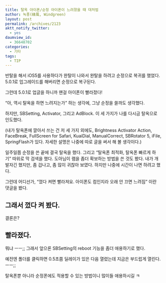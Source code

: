 ```yaml
---
title: 탈옥 아이폰/순정 아이폰이 느려졌을 때 대처법
author: 녹풍(綠風, Windgreen)
layout: post
permalink: /archives/2123
aktt_notify_twitter:
  - yes
daumview_id:
  - 36648702
categories:
  - 기타
tags:
  - TIP
---
```

반탈을 해서 iOS5를 사용하다가 완탈이 나와서 완탈을 하려고 순정으로 복귀를 했었다. 5.0.1로 업그레이드를 해버리면 순정으로 복구된다.

그런데 5.0.1로 업글을 하니까 왠걸 아이폰이 빨라졌다!

&#8220;아, 역시 탈옥을 하면 느려지는가&#8221; 하는 생각에, 그냥 순정을 쓸까도 생각했다.

하지만, SBSetting, Activator, 그리고 AdBlock. 이 세 가지가 나를 다시금 탈옥으로 인도했다.

(내가 탈옥폰에 깔아서 쓰는 건 저 세 가지 외에도, Brightness Activator Action, FaceBreak, FullScreen for Safari, KuaiDial, ManualCorrect, SBRotator 5, iFile, SpringFlash가 있다. 자세한 설명은 나중에 따로 글을 써서 해 볼 생각이다.)

일주일쯤 순정을 쓴 끝에 결국 탈옥을 했다. 그리고 &#8220;탈옥폰 최적화, 탈옥폰 빠르게 하기&#8221; 따위로 막 검색을 했다. 도아님이 램을 좀더 확보하는 방법을 쓴 것도 봤다. 내가 개발자긴 했지만, 좀 겁나고, 좀 많이 귀찮아 보였다. 하지만 나중에 시간이 나면 하려고 했다.

그런데 어디선가, &#8220;껐다 켜면 빨라져요. 아이폰도 컴인지라 오래 안 끄면 느려짐&#8221; 이란 댓글을 봤다.

## 그래서 껐다 켜 봤다.

결론은?

## 빨라졌다.

뭐냐 ㅡㅡ;; 그래서 앞으론 SBSetting의 reboot 기능을 좀더 애용하기로 했다.

예전엔 폴더를 클릭하면 0.5초쯤 딜레이가 있은 다음 열렸는데 지금은 부드럽게 열린다. ㅡㅡ;;

탈옥폰뿐 아니라 순정폰에도 적용할 수 있는 방법이니 많이들 애용하시길 ㅋ
